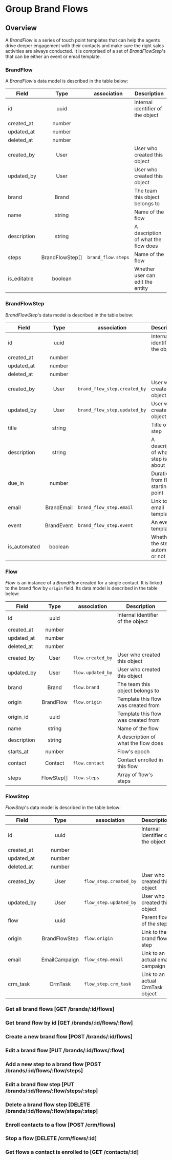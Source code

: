 # Group Brand Flows

## Overview

A _BrandFlow_ is a series of touch point templates that can help the agents drive deeper engagement with their contacts and make sure the right sales activities are always conducted. It is comprised of a set of _BrandFlowStep_'s that can be either an event or email template.

### BrandFlow

A _BrandFlow_'s data model is described in the table below:

Field       | Type            | association             | Description
------------|:---------------:|-------------------------|---------------------------------------
id          | uuid            |                         | Internal identifier of the object
created_at  | number          |                         |
updated_at  | number          |                         |
deleted_at  | number          |                         |
created_by  | User            |                         | User who created this object
updated_by  | User            |                         | User who created this object
brand       | Brand           |                         | The team this object belongs to
name        | string          |                         | Name of the flow
description | string          |                         | A description of what the flow does
steps       | BrandFlowStep[] | `brand_flow.steps`      | Name of the flow
is_editable | boolean         |                         | Whether user can edit the entity

### BrandFlowStep

_BrandFlowStep_'s data model is described in the table below:

Field        | Type       | association                  | Description
-------------|:----------:|----------------------------  |---------------------------------------
id           | uuid       |                              | Internal identifier of the object
created_at   | number     |                              |
updated_at   | number     |                              |
deleted_at   | number     |                              |
created_by   | User       | `brand_flow_step.created_by` | User who created this object
updated_by   | User       | `brand_flow_step.updated_by` | User who created this object
title        | string     |                              | Title of the step
description  | string     |                              | A description of what the step is about
due_in       | number     |                              | Duration from flow starting point
email        | BrandEmail | `brand_flow_step.email`      | Link to an email template
event        | BrandEvent | `brand_flow_step.event`      | An event template
is_automated | boolean    |                              | Whether the step is automated or not

### Flow

_Flow_ is an instance of a _BrandFlow_ created for a single contact. It is linked to the brand flow by `origin` field. Its data model is described in the table below:

Field                   | Type       | association       | Description
------------------------|:----------:|-------------------|---------------------------------------
id                      | uuid       |                   | Internal identifier of the object
created_at              | number     |                   |
updated_at              | number     |                   |
deleted_at              | number     |                   |
created_by              | User       | `flow.created_by` | User who created this object
updated_by              | User       | `flow.updated_by` | User who created this object
brand                   | Brand      | `flow.brand`      | The team this object belongs to
origin                  | BrandFlow  | `flow.origin`     | Template this flow was created from
origin_id               | uuid       |                   | Template this flow was created from
name                    | string     |                   | Name of the flow
description             | string     |                   | A description of what the flow does
starts_at               | number     |                   | Flow's epoch
contact                 | Contact    | `flow.contact`    | Contact enrolled in this flow
steps                   | FlowStep[] | `flow.steps`      | Array of flow's steps

### FlowStep

_FlowStep_'s data model is described in the table below:

Field      | Type          | association            | Description
-----------|:-------------:|------------------------|---------------------------------------
id         | uuid          |                        | Internal identifier of the object
created_at | number        |                        |
updated_at | number        |                        |
deleted_at | number        |                        |
created_by | User          | `flow_step.created_by` | User who created this object
updated_by | User          | `flow_step.updated_by` | User who created this object
flow       | uuid          |                        | Parent flow of the step
origin     | BrandFlowStep | `flow.origin`          | Link to the brand flow step
email      | EmailCampaign | `flow_step.email`      | Link to an actual email campaign
crm_task   | CrmTask       | `flow_step.crm_task`   | Link to an actual CrmTask object


### Get all brand flows [GET /brands/:id/flows]
<!-- include(tests/flow/getBrandFlows.md) -->

### Get brand flow by id [GET /brands/:id/flows/:flow]
<!-- include(tests/flow/getBrandFlowById.md) -->

### Create a new brand flow [POST /brands/:id/flows]
<!-- include(tests/flow/addFlow.md) -->

### Edit a brand flow [PUT /brands/:id/flows/:flow]
<!-- include(tests/flow/updateFlow.md) -->

### Add a new step to a brand flow [POST /brands/:id/flows/:flow/steps]
<!-- include(tests/flow/addStepToFlow.md) -->

### Edit a brand flow step [PUT /brands/:id/flows/:flow/steps/:step]
<!-- include(tests/flow/editBrandFlowStep.md) -->

### Delete a brand flow step [DELETE /brands/:id/flows/:flow/steps/:step]
<!-- include(tests/flow/deleteFlowStep.md) -->

### Enroll contacts to a flow [POST /crm/flows]
<!-- include(tests/flow/enroll.md) -->

### Stop a flow [DELETE /crm/flows/:id]
<!-- include(tests/flow/stop.md) -->

### Get flows a contact is enrolled to [GET /contacts/:id]
<!-- include(tests/flow/checkFlowAssociation.md) -->
